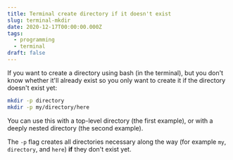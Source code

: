 ```yaml
---
title: Terminal create directory if it doesn't exist
slug: terminal-mkdir
date: 2020-12-17T00:00:00.000Z
tags:
  - programming
  - terminal
draft: false
---
```

If you want to create a directory using bash (in the terminal), but you don't know whether it'll already exist so you only want to create it if the directory doesn't exist yet:

```bash
mkdir -p directory
mkdir -p my/directory/here
```

You can use this with a top-level directory (the first example), or with a deeply nested directory (the second example). 

The `-p` flag creates all directories necessary along the way (for example `my`, `directory`, and `here`) **if** they don't exist yet. 
